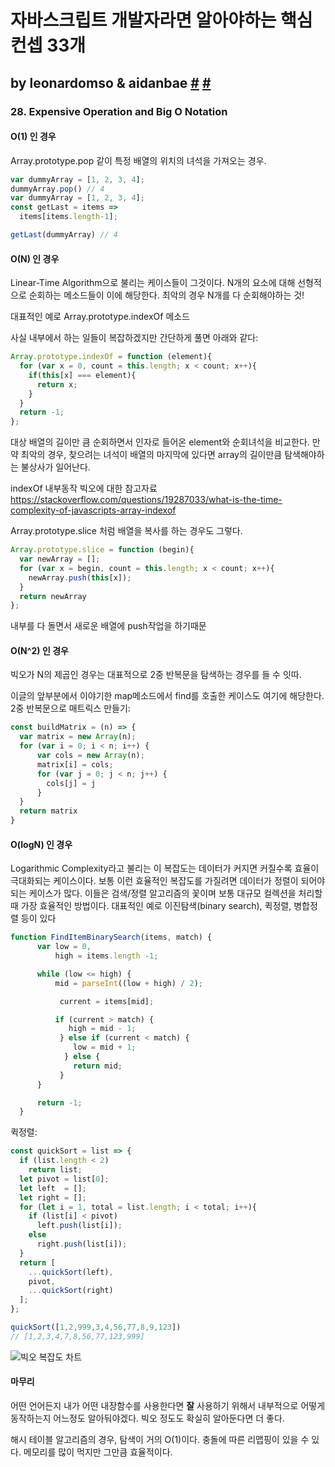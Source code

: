 # 자바스크립트 개발자라면 알아야하는 핵심 컨셉 33개 

## by leonardomso & aidanbae [#](https://github.com/leonardomso/33-js-concepts) [#](https://aidanbae.github.io/code/algorithm/bigo/) #

### 28. Expensive Operation and Big O Notation

#### O(1) 인 경우

Array.prototype.pop 같이 특정 배열의 위치의 녀석을 가져오는 경우.

```javascript
var dummyArray = [1, 2, 3, 4];
dummyArray.pop() // 4
var dummyArray = [1, 2, 3, 4];
const getLast = items =>
  items[items.length-1];

getLast(dummyArray) // 4
```

#### O(N) 인 경우

Linear-Time Algorithm으로 불리는 케이스들이 그것이다. N개의 요소에 대해 선형적으로 순회하는 메소드들이 이에 해당한다. 최악의 경우 N개를 다 순회해야하는 것!

대표적인 예로 Array.prototype.indexOf 메소드

사실 내부에서 하는 일들이 복잡하겠지만 간단하게 풀면 아래와 같다:

```javascript
Array.prototype.indexOf = function (element){
  for (var x = 0, count = this.length; x < count; x++){
    if(this[x] === element){
      return x;
    }
  }
  return -1;
};
```

대상 배열의 길이만 큼 순회하면서 인자로 들어온 element와 순회녀석을 비교한다. 만약 최악의 경우, 찾으려는 녀석이 배열의 마지막에 있다면 array의 길이만큼 탐색해야하는 불상사가 일어난다.

indexOf 내부동작 빅오에 대한 참고자료
https://stackoverflow.com/questions/19287033/what-is-the-time-complexity-of-javascripts-array-indexof

Array.prototype.slice 처럼 배열을 복사를 하는 경우도 그렇다.

```javascript
Array.prototype.slice = function (begin){
  var newArray = [];
  for (var x = begin, count = this.length; x < count; x++){
    newArray.push(this[x]);
  }
  return newArray
};
```

내부를 다 돌면서 새로운 배열에 push작업을 하기때문

#### O(N^2) 인 경우

빅오가 N의 제곱인 경우는 대표적으로 2중 반복문을 탐색하는 경우를 들 수 잇따.

이글의 앞부분에서 이야기한 map메소드에서 find를 호출한 케이스도 여기에 해당한다.
2중 반복문으로 매트릭스 만들기:

```js
const buildMatrix = (n) => {
  var matrix = new Array(n);
  for (var i = 0; i < n; i++) {
      var cols = new Array(n);
      matrix[i] = cols;
      for (var j = 0; j < n; j++) {
        cols[j] = j
      }
  }
  return matrix
}
```

#### O(logN) 인 경우

Logarithmic Complexity라고 불리는 이 복잡도는 데이터가 커지면 커질수록 효율이 극대화되는 케이스이다. 보통 이런 효율적인 복잡도를 가질려면 데이터가 정렬이 되어야되는 케이스가 많다.
이들은 검색/정렬 알고리즘의 꽃이며 보통 대규모 컬렉션을 처리할 때 가장 효율적인 방법이다. 대표적인 예로 이진탐색(binary search), 퀵정렬, 병합정렬 등이 있다

```javascript
function FindItemBinarySearch(items, match) {
      var low = 0,
          high = items.length -1;

      while (low <= high) {
          mid = parseInt((low + high) / 2);

           current = items[mid];

          if (current > match) {
             high = mid - 1;
           } else if (current < match) {
              low = mid + 1;
            } else {
              return mid;
           }   
      }       

      return -1;
  }
```

퀵정렬:

```javascript
const quickSort = list => {
  if (list.length < 2)
    return list;
  let pivot = list[0];
  let left  = [];
  let right = [];
  for (let i = 1, total = list.length; i < total; i++){
    if (list[i] < pivot)
      left.push(list[i]);
    else
      right.push(list[i]);
  }
  return [
    ...quickSort(left),
    pivot,
    ...quickSort(right)
  ];
};

quickSort([1,2,999,3,4,56,77,8,9,123])
// [1,2,3,4,7,8,56,77,123,999]
```

![빅오 복잡도 차트](https://aidanbae.github.io/code/algorithm/bigo/screenshot.png)

#### 마무리

어떤 언어든지 내가 어떤 내장함수를 사용한다면 **잘** 사용하기 위해서 내부적으로 어떻게 동작하는지 어느정도 알아둬야겠다. 빅오 정도도 확실히 알아둔다면 더 좋다.

해시 테이블 알고리즘의 경우, 탐색이 거의 O(1)이다. 충돌에 따른 리맵핑이 있을 수 있다. 메모리를 많이 먹지만 그만큼 효율적이다.